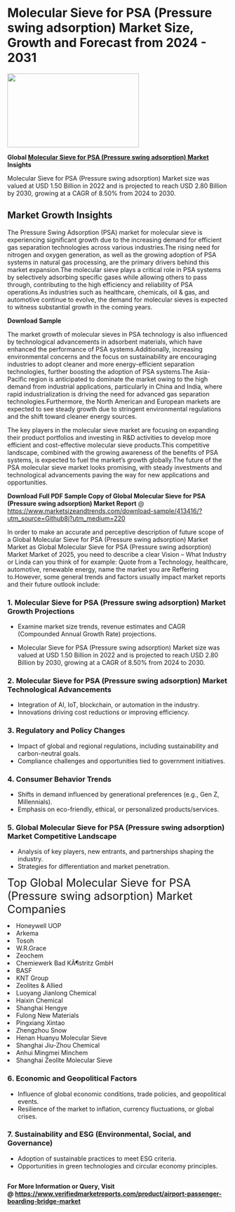 <H1>Molecular Sieve for PSA (Pressure swing adsorption) Market Size, Growth and Forecast from 2024 - 2031</H1><img class="aligncenter size-medium wp-image-584254" src="https://thirdeyenews.in/wp-content/uploads/2024/09/Global-Market-Research-300x168.jpeg" alt="" width="300" height="168" /><p><strong>Global&nbsp;<a href="https://www.marketsizeandtrends.com/download-sample/413416/?utm_source=Github8j?utm_medium=220">Molecular Sieve for PSA (Pressure swing adsorption) Market</a> Insights</strong></p><p>Molecular Sieve for PSA (Pressure swing adsorption) Market size was valued at USD 1.50 Billion in 2022 and is projected to reach USD 2.80 Billion by 2030, growing at a CAGR of 8.50% from 2024 to 2030.</p><p><h2>Market Growth Insights</h2> <p>The Pressure Swing Adsorption (PSA) market for molecular sieve is experiencing significant growth due to the increasing demand for efficient gas separation technologies across various industries.The rising need for nitrogen and oxygen generation, as well as the growing adoption of PSA systems in natural gas processing, are the primary drivers behind this market expansion.The molecular sieve plays a critical role in PSA systems by selectively adsorbing specific gases while allowing others to pass through, contributing to the high efficiency and reliability of PSA operations.As industries such as healthcare, chemicals, oil & gas, and automotive continue to evolve, the demand for molecular sieves is expected to witness substantial growth in the coming years.</p> <p><strong>Download Sample</strong></p> <p>The market growth of molecular sieves in PSA technology is also influenced by technological advancements in adsorbent materials, which have enhanced the performance of PSA systems.Additionally, increasing environmental concerns and the focus on sustainability are encouraging industries to adopt cleaner and more energy-efficient separation technologies, further boosting the adoption of PSA systems.The Asia-Pacific region is anticipated to dominate the market owing to the high demand from industrial applications, particularly in China and India, where rapid industrialization is driving the need for advanced gas separation technologies.Furthermore, the North American and European markets are expected to see steady growth due to stringent environmental regulations and the shift toward cleaner energy sources.</p> <p>The key players in the molecular sieve market are focusing on expanding their product portfolios and investing in R&D activities to develop more efficient and cost-effective molecular sieve products.This competitive landscape, combined with the growing awareness of the benefits of PSA systems, is expected to fuel the market’s growth globally.The future of the PSA molecular sieve market looks promising, with steady investments and technological advancements paving the way for new applications and opportunities.</p> <p><span class=""><strong>Download Full PDF Sample Copy of Global Molecular Sieve for PSA (Pressure swing adsorption) Market Report</strong> @ <a href="https://www.marketsizeandtrends.com/download-sample/413416/?utm_source=Github8j?utm_medium=220" target="_blank">https://www.marketsizeandtrends.com/download-sample/413416/?utm_source=Github8j?utm_medium=220</a></span></p><p>In order to make an accurate and perceptive description of future scope of a Global&nbsp;Molecular Sieve for PSA (Pressure swing adsorption) Market Market as Global&nbsp;Molecular Sieve for PSA (Pressure swing adsorption) Market Market of 2025, you need to describe a clear Vision &ndash; What Industry or Linda can you think of for example: Quote from a Technology, healthcare, automotive, renewable energy, name the market you are Reffering to.However, some general trends and factors usually impact market reports and their future outlook include:</p><h3>1.&nbsp;<strong>Molecular Sieve for PSA (Pressure swing adsorption) Market Growth Projections</strong></h3><ul><li>Examine market size trends, revenue estimates and CAGR (Compounded Annual Growth Rate) projections.</li><li><p>Molecular Sieve for PSA (Pressure swing adsorption) Market size was valued at USD 1.50 Billion in 2022 and is projected to reach USD 2.80 Billion by 2030, growing at a CAGR of 8.50% from 2024 to 2030.</p></li></ul><h3>2.&nbsp;<strong>Molecular Sieve for PSA (Pressure swing adsorption) Market Technological Advancements</strong></h3><ul><li>Integration of AI, IoT, blockchain, or automation in the industry.</li><li>Innovations driving cost reductions or improving efficiency.</li></ul><h3>3.&nbsp;<strong>Regulatory and Policy Changes</strong></h3><ul><li>Impact of global and regional regulations, including sustainability and carbon-neutral goals.</li><li>Compliance challenges and opportunities tied to government initiatives.</li></ul><h3>4.&nbsp;<strong>Consumer Behavior Trends</strong></h3><ul><li>Shifts in demand influenced by generational preferences (e.g., Gen Z, Millennials).</li><li>Emphasis on eco-friendly, ethical, or personalized products/services.</li></ul><h3>5.&nbsp;<strong>Global Molecular Sieve for PSA (Pressure swing adsorption) Market Competitive Landscape</strong></h3><ul><li>Analysis of key players, new entrants, and partnerships shaping the industry.</li><li>Strategies for differentiation and market penetration.</li></ul><p data-pm-slice="1 1 []"><span style="color: inherit; font-family: inherit; font-size: 25px;">Top Global Molecular Sieve for PSA (Pressure swing adsorption) Market Companies</span></p><div class="" data-test-id=""><p><li>Honeywell UOP</li><li> Arkema</li><li> Tosoh</li><li> W.R.Grace</li><li> Zeochem</li><li> Chemiewerk Bad KÃ¶stritz GmbH</li><li> BASF</li><li> KNT Group</li><li> Zeolites & Allied</li><li> Luoyang Jianlong Chemical</li><li> Haixin Chemical</li><li> Shanghai Hengye</li><li> Fulong New Materials</li><li> Pingxiang Xintao</li><li> Zhengzhou Snow</li><li> Henan Huanyu Molecular Sieve</li><li> Shanghai Jiu-Zhou Chemical</li><li> Anhui Mingmei Minchem</li><li> Shanghai Zeolite Molecular Sieve</li></p></div><h3>6.&nbsp;<strong>Economic and Geopolitical Factors</strong></h3><ul><li>Influence of global economic conditions, trade policies, and geopolitical events.</li><li>Resilience of the market to inflation, currency fluctuations, or global crises.</li></ul><h3>7.&nbsp;<strong>Sustainability and ESG (Environmental, Social, and Governance)</strong></h3><ul><li>Adoption of sustainable practices to meet ESG criteria.</li><li>Opportunities in green technologies and circular economy principles.</li></ul><h2><strong style="font-size: 14px;">For More Information or Query, Visit @&nbsp;</strong><a style="background-color: #ffffff; font-size: 14px;" href="https://www.marketsizeandtrends.com/report/molecular-sieve-for-psa-pressure-swing-adsorption-market/" target="_blank">https://www.verifiedmarketreports.com/product/airport-passenger-boarding-bridge-market</a></h2>